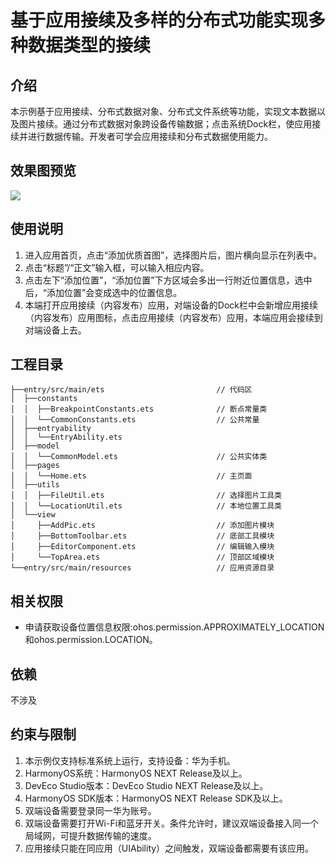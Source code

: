 # 基于应用接续及多样的分布式功能实现多种数据类型的接续

## 介绍

本示例基于应用接续、分布式数据对象、分布式文件系统等功能，实现文本数据以及图片接续。通过分布式数据对象跨设备传输数据；点击系统Dock栏，使应用接续并进行数据传输。开发者可学会应用接续和分布式数据使用能力。

## 效果图预览

![](screenshots/device/ContinuePublish_CN.gif)

## 使用说明

1. 进入应用首页，点击“添加优质首图”，选择图片后，图片横向显示在列表中。
2. 点击“标题”/“正文”输入框，可以输入相应内容。
3. 点击左下“添加位置”，“添加位置”下方区域会多出一行附近位置信息，选中后，“添加位置”会变成选中的位置信息。
4. 本端打开应用接续（内容发布）应用，对端设备的Dock栏中会新增应用接续（内容发布）应用图标，点击应用接续（内容发布）应用，本端应用会接续到对端设备上去。

## 工程目录

```
├──entry/src/main/ets                         // 代码区
│  ├──constants
│  │  ├──BreakpointConstants.ets              // 断点常量类
│  │  └──CommonConstants.ets                  // 公共常量
│  ├──entryability
│  │  └──EntryAbility.ets       
│  ├──model
│  │  └──CommonModel.ets                      // 公共实体类       
│  ├──pages
│  │  └──Home.ets                             // 主页面       
│  ├──utils
│  │  ├──FileUtil.ets                         // 选择图片工具类
│  │  └──LocationUtil.ets                     // 本地位置工具类
│  └──view
│     ├──AddPic.ets                           // 添加图片模块
│     ├──BottomToolbar.ets                    // 底部工具模块
│     ├──EditorComponent.ets                  // 编辑输入模块
│     └──TopArea.ets                          // 顶部区域模块
└──entry/src/main/resources                   // 应用资源目录
```

## 相关权限

- 申请获取设备位置信息权限:ohos.permission.APPROXIMATELY_LOCATION和ohos.permission.LOCATION。

## 依赖

不涉及

## 约束与限制

1. 本示例仅支持标准系统上运行，支持设备：华为手机。
2. HarmonyOS系统：HarmonyOS NEXT Release及以上。 
3. DevEco Studio版本：DevEco Studio NEXT Release及以上。 
4. HarmonyOS SDK版本：HarmonyOS NEXT Release SDK及以上。
5. 双端设备需要登录同一华为账号。 
6. 双端设备需要打开Wi-Fi和蓝牙开关。条件允许时，建议双端设备接入同一个局域网，可提升数据传输的速度。 
7. 应用接续只能在同应用（UIAbility）之间触发，双端设备都需要有该应用。